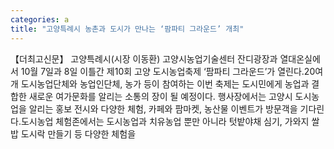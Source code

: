 ```yaml
---
categories: a
title: "고양특례시 농촌과 도시가 만나는 ‘팜파티 그라운드’ 개최"
---
```

【더최고신문】 고양특례시(시장 이동환) 고양시농업기술센터 잔디광장과 열대온실에서 10월 7일과 8일 이틀간 제10회 고양 도시농업축제 ‘팜파티 그라운드’가 열린다.20여개 도시농업단체와 농업인단체, 농가 등이 참여하는 이번 축제는 도시민에게 농업과 결합한 새로운 여가문화를 알리는 소통의 장이 될 예정이다. 행사장에서는 고양시 도시농업을 알리는 홍보 전시와 다양한 체험, 카페와 팜마켓, 농산물 이벤트가 방문객을 기다린다.도시농업 체험존에서는 도시농업과 치유농업 뿐만 아니라 텃밭야채 심기, 가와지 쌀밥 도시락 만들기 등 다양한 체험을